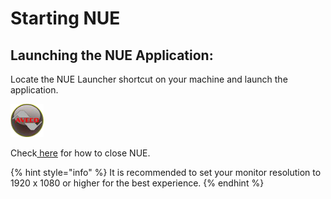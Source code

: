 # Starting NUE

## Launching the NUE Application:

Locate the NUE Launcher shortcut on your machine and launch the application.

![NUE Launcher Icon](../.gitbook/assets/nue_icon.PNG)

Check[ here](../untitled/closing-nue.md) for how to close NUE.

{% hint style="info" %}
It is recommended to set your monitor resolution to 1920 x 1080 or higher for the best experience.
{% endhint %}

